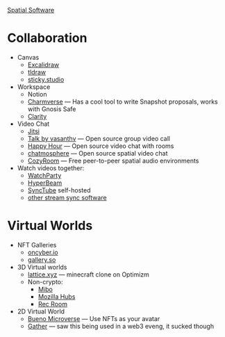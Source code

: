 
[Spatial Software](https://darkblueheaven.com/spatialsoftware/)

# Collaboration
- Canvas
	- [Excalidraw](https://excalidraw.com/)
	- [tldraw](https://www.tldraw.com/)
	- [sticky.studio](https://sticky.studio/)
- Workspace
	- Notion
	- [Charmverse](https://www.charmverse.io/) — Has a cool tool to write Snapshot proposals, works with Gnosis Safe
	- [Clarity](https://www.clarity.so/)
- Video Chat
	- [Jitsi](https://meet.jit.si/)
	- [Talk by vasanthv](https://github.com/vasanthv/talk) — Open source group video call
	- [Happy Hour](https://happyhour.ianwdavis.com/) — Open source video chat with rooms
	- [chatmosphere](https://chatmosphere.cc/) — Open source spatial video chat
	- [CozyRoom](https://cozyroom.xyz) — Free peer-to-peer spatial audio environments
- Watch videos together:
	- [WatchParty](https://www.watchparty.me/)
	- [HyperBeam](https://hyperbeam.com/)
	- [SyncTube](https://github.com/RblSb/SyncTube) self-hosted
	- [other stream sync software](https://github.com/Igglybuff/awesome-piracy#stream-synchronisation)

# Virtual Worlds
- NFT Galleries
	- [oncyber.io](https://oncyber.io/)
	- [gallery.so](https://gallery.so/)
- 3D Virtual worlds
	- [lattice.xyz](https://twitter.com/latticexyz) — minecraft clone on Optimizm
	- Non-crypto:
		- [Mibo](https://getmibo.com/)
		- [Mozilla Hubs](http://hubs.mozilla.com)
		- [Rec Room](https://recroom.com/)
- 2D Virtual World
	- [Bueno Microverse](https://microverse.bueno.art/) — Use NFTs as your avatar
	- [Gather](https://gather.town/) — saw this being used in a web3 eveng, it sucked though

